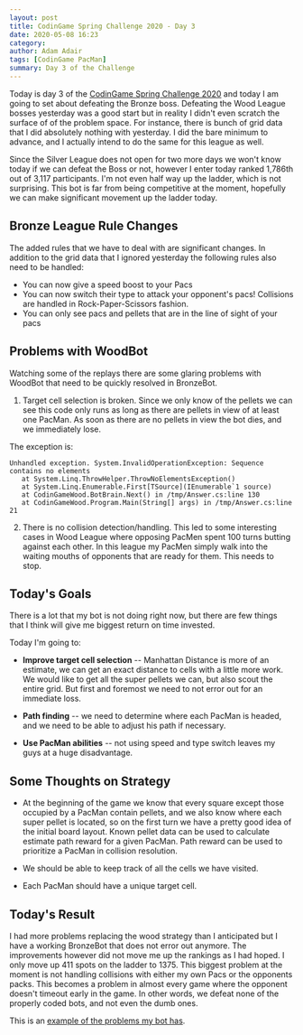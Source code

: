 ```yaml
---
layout: post
title: CodinGame Spring Challenge 2020 - Day 3
date: 2020-05-08 16:23
category: 
author: Adam Adair
tags: [CodinGame PacMan]
summary: Day 3 of the Challenge
---
```

Today is day 3 of the [CodinGame Spring Challenge 2020](https://www.codingame.com/contests/spring-challenge-2020) and today I am going to set about defeating the Bronze boss. Defeating the Wood League bosses yesterday was a good start but in reality I didn't even scratch the surface of of the problem space. For instance, there is bunch of grid data that I did absolutely nothing with yesterday. I did the bare minimum to advance, and I actually intend to do the same for this league as well.  

Since the Silver League does not open for two more days we won't know today if we can defeat the Boss or not, however I enter today ranked 1,786th out of 3,117 participants. I'm not even half way up the ladder, which is not surprising. This bot is far from being competitive at the moment, hopefully we can make significant movement up the ladder today.

## Bronze League Rule Changes
The added rules that we have to deal with are significant changes. In addition to the grid data that I ignored yesterday the following rules also need to be handled:

+ You can now give a speed boost to your Pacs
+ You can now switch their type to attack your opponent's pacs! Collisions are handled in Rock-Paper-Scissors fashion.
+ You can only see pacs and pellets that are in the line of sight of your pacs


## Problems with WoodBot
Watching some of the replays there are some glaring problems with WoodBot that need to be quickly resolved in BronzeBot.

1. Target cell selection is broken. Since we only know of the pellets we can see this code only runs as long as there are pellets in view of at least one PacMan. As soon as there are no pellets in view the bot dies, and we immediately lose.

The exception is:
```
Unhandled exception. System.InvalidOperationException: Sequence contains no elements
   at System.Linq.ThrowHelper.ThrowNoElementsException()
   at System.Linq.Enumerable.First[TSource](IEnumerable`1 source)
   at CodinGameWood.BotBrain.Next() in /tmp/Answer.cs:line 130
   at CodinGameWood.Program.Main(String[] args) in /tmp/Answer.cs:line 21
```

2. There is no collision detection/handling. This led to some interesting cases in Wood League where opposing PacMen spent 100 turns butting against each other. In this league my PacMen simply walk into the waiting mouths of opponents that are ready for them. This needs to stop.

## Today's Goals

There is a lot that my bot is not doing right now, but there are few things that I think will give me biggest return on time invested. 

Today I'm going to:

+ **Improve target cell selection** -- Manhattan Distance is more of an estimate, we can get an exact distance to cells with a little more work. We would like to get all the super pellets we can, but also scout the entire grid. But first and foremost we need to not error out for an immediate loss.

+ **Path finding** -- we need to determine where each PacMan is headed, and we need to be able to adjust his path if necessary. 

+ **Use PacMan abilities** -- not using speed and type switch leaves my guys at a huge disadvantage. 
  
## Some Thoughts on Strategy
+ At the beginning of the game we know that every square except those occupied by a PacMan contain pellets, and we also know where each super pellet is located, so on the first turn we have a pretty good idea of the initial board layout. Known pellet data can be used to calculate estimate path reward for a given PacMan. Path reward can be used to prioritize a PacMan in collision resolution.

+ We should be able to keep track of all the cells we have visited.

+ Each PacMan should have a unique target cell.

## Today's Result
I had more problems replacing the wood strategy than I anticipated but I have a working BronzeBot that does not error out anymore. The improvements however did not move me up the rankings as I had hoped. I only move up 411 spots on the ladder to 1375. This biggest problem at the moment is not handling collisions with either my own Pacs or the opponents packs. This becomes a problem in almost every game where the opponent doesn't timeout early in the game. In other words, we defeat none of the properly coded bots, and not even the dumb ones. 

This is an [example of the problems my bot has](https://www.codingame.com/replay/461489721).
 